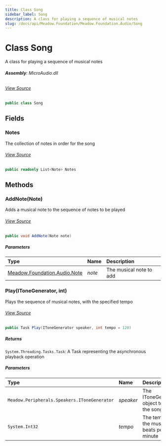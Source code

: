 ```yaml
---
title: Class Song
sidebar_label: Song
description: A class for playing a sequence of musical notes
slug: /docs/api/Meadow.Foundation/Meadow.Foundation.Audio/Song
---
```

# Class Song
A class for playing a sequence of musical notes

###### **Assembly**: MicroAudio.dll
###### [View Source](https://github.com/WildernessLabs/Meadow.Foundation.git/blob/develop/Source/Meadow.Foundation.Libraries_and_Frameworks/Audio.MicroAudio/Driver/Song.cs#L11)
```csharp title="Declaration"
public class Song
```
## Fields
### Notes
The collection of notes in order for the song
###### [View Source](https://github.com/WildernessLabs/Meadow.Foundation.git/blob/develop/Source/Meadow.Foundation.Libraries_and_Frameworks/Audio.MicroAudio/Driver/Song.cs#L16)
```csharp title="Declaration"
public readonly List<Note> Notes
```
## Methods
### AddNote(Note)
Adds a musical note to the sequence of notes to be played
###### [View Source](https://github.com/WildernessLabs/Meadow.Foundation.git/blob/develop/Source/Meadow.Foundation.Libraries_and_Frameworks/Audio.MicroAudio/Driver/Song.cs#L29)
```csharp title="Declaration"
public void AddNote(Note note)
```

##### Parameters

| Type | Name | Description |
|:--- |:--- |:--- |
| [Meadow.Foundation.Audio.Note](../Meadow.Foundation.Audio/Note) | *note* | The musical note to add |

### Play(IToneGenerator, int)
Plays the sequence of musical notes, with the specified tempo
###### [View Source](https://github.com/WildernessLabs/Meadow.Foundation.git/blob/develop/Source/Meadow.Foundation.Libraries_and_Frameworks/Audio.MicroAudio/Driver/Song.cs#L40)
```csharp title="Declaration"
public Task Play(IToneGenerator speaker, int tempo = 120)
```

##### Returns

`System.Threading.Tasks.Task`: A Task representing the asynchronous playback operation
##### Parameters

| Type | Name | Description |
|:--- |:--- |:--- |
| `Meadow.Peripherals.Speakers.IToneGenerator` | *speaker* | The IToneGenerator object to play the song |
| `System.Int32` | *tempo* | The tempo of the music, in beats per minute |

